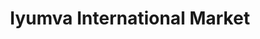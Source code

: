 ---
title: "Iyumva International Market"
url: /columbia/iyumva-international-market/
shop: supermarket
---